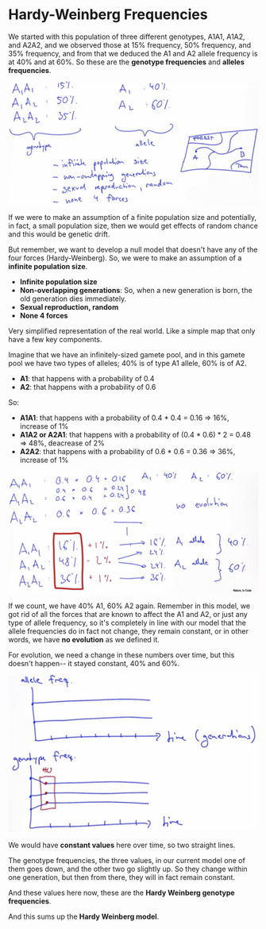 # Hardy-Weinberg Frequencies

We started with this population of three different genotypes,
A1A1, A1A2, and A2A2, and we observed those
at 15% frequency, 50% frequency, and 35% frequency,
and from that we deduced the A1 and A2 allele frequency
is at 40% and at 60%. So these are the **genotype frequencies** and **alleles frequencies**.


![freq](assets/freq.png "freq")

If we were to make an assumption of a finite population size
and potentially, in fact, a small population size,
then we would get effects of random chance
and this would be genetic drift.

But remember, we want to develop a null model
that doesn't have any of the four forces (Hardy-Weinberg). So, we were to make an assumption of a **infinite population size**.

* **Infinite population size**
* **Non-overlapping generations**: So, when a new generation is born,
the old generation dies immediately.
* **Sexual reproduction, random**
* **None 4 forces**

Very simplified representation of the real world. Like a simple map that only have a few key components.

Imagine that we have an infinitely-sized gamete pool,
and in this gamete pool we have two types of alleles; 40% is of type A1 allele, 60% is of A2.

* **A1**: that happens with a probability of 0.4
* **A2**: that happens with a probability of 0.6

So:

* **A1A1**: that happens with a probability of 0.4 * 0.4 = 0.16 => 16%, increase of 1%
* **A1A2 or A2A1**: that happens with a probability of (0.4 * 0.6) * 2 = 0.48 => 48%, deacrease of 2%
* **A2A2**: that happens with a probability of 0.6 * 0.6 = 0.36 => 36%, increase of 1%



![prob](assets/prob.png "prob")

If we count, we have 40% A1, 60% A2 again. Remember in this model,
we got rid of all the forces that are known to affect the A1 and A2,
or just any type of allele frequency,
so it's completely in line with our model
that the allele frequencies do in fact not change,
they remain constant, or in other words,
we have **no evolution** as we defined it.

For evolution, we need a change in these numbers over time,
but this doesn't happen-- it stayed constant, 40% and 60%.

![plot](assets/plot.png "plot")

We would have **constant values** here over time,
so two straight lines.


The genotype frequencies, the three values, in our current model
one of them goes down, and the other two go slightly up. So they change within one generation, but then from there,
they will in fact remain constant.


And these values here now,
these are the **Hardy Weinberg genotype frequencies**.

And this sums up the **Hardy Weinberg model**.
